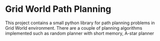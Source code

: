 # Grid World Path Planning
This project contains a small python library for path planning problems in Grid World environment.
There are a couple of planning algorithms implemented such as random planner with short memory, A-star planner
